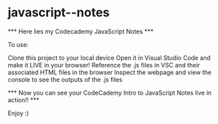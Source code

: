 # javascript--notes

*** Here lies my Codecademy JavaScript Notes ***

To use:

Clone this project to your local device
Open it in Visual Studio Code and make it LIVE in your browser!
Reference the .js files in VSC and their associated HTML files in the browser
Inspect the webpage and view the console to see the outputs of the .js files

*** Now you can see your CodeCademy Intro to JavaScript Notes live in action!! ***

Enjoy :)
